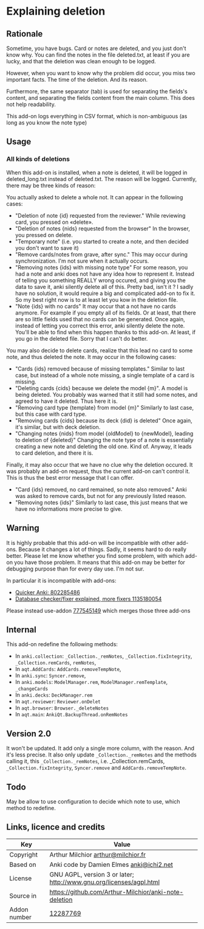 # Explaining deletion
## Rationale
Sometime, you have bugs. Card or notes are deleted, and you just don't
know why. You can find the notes in the file deleted.txt, at least if
you are lucky, and that the deletion was clean enough to be logged.

However, when you want to know why the problem did occur, you miss two
important facts. The time of the deletion. And its reason.

Furthermore, the same separator (tab) is used for separating the
fields's content, and separating the fields content from the main
column. This does not help readability.

This add-on logs everything in CSV format, which is non-ambiguous (as
long as you know the note type)
## Usage
### All kinds of deletions
When this add-on is installed, when a note is deleted, it will be
logged in deleted_long.txt instead of deleted.txt. The reason will be
logged. Currently, there may be three kinds of reason:

You actually asked to delete a whole not. It can appear in the
  following cases:
* "Deletion of note {id} requested from the reviewer." While reviewing
  card, you pressed on «delete».
* "Deletion of notes {nids} requested from the browser" In the
  browser, you pressed on delete.
* "Temporary note" (i.e. you started to create a note, and then decided
  you don't want to save it)
* "Remove cards/notes from grave, after sync." This may occur during
  synchronization. I'm not sure when it actually occurs.
* "Removing notes {ids} with missing note type" For some reason, you
  had a note and anki does not have any idea how to represent
  it. Instead of telling you something REALLY wrong occured, and
  giving you the data to save it, anki silently delete all of
  this. Pretty bad, isn't it ? I sadly have no solution, it would require a
  big and complicated add-on to fix it. So my best right now is to at
  least let you kow in the deletion file.
* "Note {ids} with no cards" It may occur that a not have no cards
  anymore. For example if you empty all of its fields. Or at least,
  that there are so little fields used that no cards can be
  generated. Once again, instead of letting you correct this error,
  anki silently delete the note. You'll be able to find when this
  happen thanks to this add-on. At least, if you go in the deleted
  file. Sorry that I can't do better.

You may also decide to delete cards, realize that this lead no card
  to some note, and thus deleted the note. It may occur in the
  following cases:

* "Cards {ids} removed because of missing templates." Similar to last
  case, but instead of a whole note missing, a single template of a
  card is missing.
* "Deleting cards {cids} because we delete the model {m}". A model is
  being deleted. You probably was warned that it still had some notes,
  and agreed to have it deleted. Thus here it is.
* "Removing card type {template} from model {m}" Similarly to last
  case, but this case with card type.
* "Removing cards {cids} because its deck {did} is deleted" Once
  again, it's similar, but with deck deletion.
* "Changing notes {nids} from model {oldModel} to {newModel}, leading to deletion of {deleted}" Changing
  the note type of a note is essentially creating a new note and
  deleting the old one. Kind of. Anyway, it leads to card deletion,
  and there it is.



Finally, it may also occur that we have no clue why the deletion
occured. It was probably an add-on request, thus the current add-on
  can't control it. This is thus the best error message that I can
  offer.
* "Card {ids} removed, no card remained, so note also removed." Anki
  was asked to remove cards, but not for any previously listed reason.
* "Removing notes  {ids}" Similarly to last case, this just means that
  we have no informations more precise to give.
## Warning
It is highly probable that this add-on will be incompatible with other
add-ons.  Because it changes a lot of things. Sadly, it seems hard to
do really better. Please let me know whether you find some problem,
with which add-on you have those problem.  It means that this add-on
may be better for debugging purpose than for every day use. I'm not
sur.

In particular it is incompatible with add-ons:
* [Quicker Anki: 802285486](https://ankiweb.net/shared/info/802285486)
* [Database checker/fixer explained, more fixers 1135180054](https://ankiweb.net/shared/info/1135180054)

Please instead use-addon
[777545149](https://ankiweb.net/shared/info/777545149) which merges
those three add-ons


## Internal
This add-on redefine the following methods:
* In ```anki.collection```: ```_Collection._remNotes```,
  ```_Collection.fixIntegrity```, ```_Collection.remCards```,
  ```remNotes```,
* In ```aqt.AddCards```: ```AddCards.removeTempNote```,
* In ```anki.sync```: ```Syncer.remove```,
* In ```anki.models```: ```ModelManager.rem```,
  ```ModelManager.remTemplate```, ```_changeCards```
* In ```anki.decks```: ```DeckManager.rem```
* In ```aqt.reviewer```: ```Reviewer.onDelet```
* In ```aqt.browser```: ```Browser._deleteNotes```
* In ```aqt.main```: ```AnkiQt.BackupThread.onRemNotes```

## Version 2.0
It won't be updated. It add only a single more column, with the
reason. And it's less precise. It also only update
```_Collection._remNotes``` and the methods calling it, this
```_Collection._remNotes```, i.e. _Collection.remCards,
```_Collection.fixIntegrity```, ```Syncer.remove``` and
```AddCards.removeTempNote```.

## Todo
May be allow to use configuration to decide which note to use, which
method to redefine.

## Links, licence and credits

Key         |Value
------------|-------------------------------------------------------------------
Copyright   | Arthur Milchior <arthur@milchior.fr>
Based on    | Anki code by Damien Elmes <anki@ichi2.net>
License     | GNU AGPL, version 3 or later; http://www.gnu.org/licenses/agpl.html
Source in   | https://github.com/Arthur-Milchior/anki-note-deletion
Addon number| [12287769](https://ankiweb.net/shared/info/12287769)

